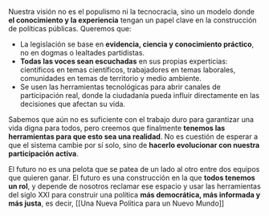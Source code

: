 Nuestra visión no es el populismo ni la tecnocracia, sino un modelo donde **el conocimiento y la experiencia** tengan un papel clave en la construcción de políticas públicas. Queremos que:

- La legislación se base en **evidencia, ciencia y conocimiento práctico**, no en dogmas o lealtades partidistas.
- **Todas las voces sean escuchadas** en sus propias experticias: científicos en temas científicos, trabajadores en temas laborales, comunidades en temas de territorio y medio ambiente.
- Se usen las herramientas tecnológicas para abrir canales de participación real, donde la ciudadanía pueda influir directamente en las decisiones que afectan su vida.

Sabemos que aún no es suficiente con el trabajo duro para garantizar una vida digna para todos, pero creemos que finalmente **tenemos las herramientas para que esto sea una realidad**. No es cuestión de esperar a que el sistema cambie por sí solo, sino de **hacerlo evolucionar con nuestra participación activa**.

El futuro no es una pelota que se patea de un lado al otro entre dos equipos que quieren ganar. El futuro es una construcción en la que **todos tenemos un rol**, y depende de nosotros reclamar ese espacio y usar las herramientas del siglo XXI para construir una política **más democrática, más informada y más justa**, es decir, [[Una Nueva Política para un Nuevo Mundo]]